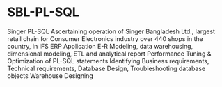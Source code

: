 # SBL-PL-SQL
Singer PL-SQL
Ascertaining operation of Singer Bangladesh Ltd., largest retail chain for Consumer Electronics industry over 440 shops in the country,  in IFS ERP Application
E-R Modeling, data warehousing, dimensional modeling, ETL and analytical report
Performance Tuning & Optimization of PL-SQL statements 
Identifying Business requirements, Technical requirements, Database Design, Troubleshooting database objects Warehouse Designing
